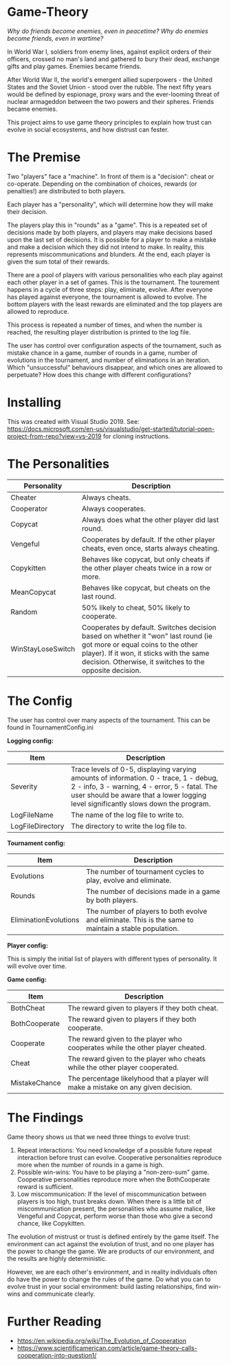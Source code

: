 # Game-Theory

*Why do friends become enemies, even in peacetime? Why do enemies become friends, even in wartime?*

In World War I, soldiers from enemy lines, against explicit orders of their officers, crossed no man's land and gathered to bury their dead, exchange gifts and play games. Enemies became friends. 

After World War II, the world's emergent allied superpowers - the United States and the Soviet Union - stood over the rubble. The next fifty years would be defined by espionage, proxy wars and the ever-looming threat of nuclear armageddon between the two powers and their spheres. Friends became enemies. 

This project aims to use game theory principles to explain how trust can evolve in social ecosystems, and how distrust can fester. 

# The Premise

Two "players" face a "machine". In front of them is a "decision": cheat or co-operate. Depending on the combination of choices, rewards (or penalties!) are distributed to both players. 

Each player has a "personality", which will determine how they will make their decision. 

The players play this in "rounds" as a "game". This is a repeated set of decisions made by both players, and players may make decisions based upon the last set of decisions. It is possible for a player to make a mistake and make a decision which they did not intend to make. In reality, this represents miscommunications and blunders. At the end, each player is given the sum total of their rewards. 

There are a pool of players with various personalities who each play against each other player in a set of games. This is the tournament. The tourement happens in a cycle of three steps: play, eliminate, evolve. After everyone has played against everyone, the tournament is allowed to evolve. The bottom players with the least rewards are eliminated and the top players are allowed to reproduce.

This process is repeated a number of times, and when the number is reached, the resulting player distribution is printed to the log file. 

The user has control over configuration aspects of the tournament, such as mistake chance in a game, number of rounds in a game, number of evolutions in the tournament, and number of eliminations in an iteration. Which "unsuccessful" behaviours disappear, and which ones are allowed to perpetuate? How does this change with different configurations?

# Installing

This was created with Visual Studio 2019. See: https://docs.microsoft.com/en-us/visualstudio/get-started/tutorial-open-project-from-repo?view=vs-2019 for cloning instructions. 

# The Personalities

Personality | Description
------------ | -------------
Cheater | Always cheats.
Cooperator | Always cooperates.
Copycat | Always does what the other player did last round.
Vengeful | Cooperates by default. If the other player cheats, even once, starts always cheating. 
Copykitten | Behaves like copycat, but only cheats if the other player cheats twice in a row or more. 
MeanCopycat | Behaves like copycat, but cheats on the last round. 
Random | 50% likely to cheat, 50% likely to cooperate. 
WinStayLoseSwitch | Cooperates by default. Switches decision based on whether it "won" last round (ie got more or equal coins to the other player). If it won, it sticks with the same decision. Otherwise, it switches to the opposite decision.

# The Config

The user has control over many aspects of the tournament. This can be found in TournamentConfig.ini

**Logging config:**

Item | Description
------------ | -------------
Severity | Trace levels of 0-5, displaying varying amounts of information. 0 - trace, 1 - debug, 2 - info, 3 - warning, 4 - error, 5 - fatal. The user should be aware that a lower logging level significantly slows down the program. 
LogFileName | The name of the log file to write to.
LogFileDirectory | The directory to write the log file to.

**Tournament config:**

Item | Description
------------ | -------------
Evolutions | The number of tournament cycles to play, evolve and eliminate. 
Rounds | The number of decisions made in a game by both players. 
EliminationEvolutions | The number of players to both evolve and eliminate. This is the same to maintain a stable population.

**Player config:**

This is simply the initial list of players with different types of personality. It will evolve over time. 

**Game config:**

Item | Description
------------ | -------------
BothCheat | The reward given to players if they both cheat.
BothCooperate | The reward given to players if they both cooperate.
Cooperate | The reward given to the player who cooperates while the other player cheated. 
Cheat | The reward given to the player who cheats while the other player cooperated. 
MistakeChance | The percentage likelyhood that a player will make a mistake on any given decision. 

# The Findings 

Game theory shows us that we need three things to evolve trust:

1. Repeat interactions: You need knowledge of a possible future repeat interaction before trust can evolve. Cooperative personalities reproduce more when the number of rounds in a game is high. 
2. Possible win-wins: You have to be playing a "non-zero-sum" game. Cooperative personalities reproduce more when the BothCooperate reward is sufficient. 
3. Low miscommunication: If the level of miscommunication between players is too high, trust breaks down. When there is a little bit of miscommunication present, the personalities who assume malice, like Vengeful and Copycat, perform worse than those who give a second chance, like Copykitten. 

The evolution of mistrust or trust is defined entirely by the game itself. The environment can act against the evolution of trust, and no one player has the power to change the game. We are products of our environment, and the results are highly deterministic. 

However, we are each other's environment, and in reality individuals often do have the power to change the rules of the game. Do what you can to evolve trust in your social environment: build lasting relationships, find win-wins and communicate clearly. 

# Further Reading

* https://en.wikipedia.org/wiki/The_Evolution_of_Cooperation
* https://www.scientificamerican.com/article/game-theory-calls-cooperation-into-question1/

